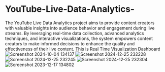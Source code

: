# YouTube-Live-Data-Analytics-
The YouTube Live Data Analytics project aims to provide content creators with valuable insights into audience behavior and engagement during live streams. By leveraging real-time data collection, advanced analytics techniques, and interactive visualizations, the system empowers content creators to make informed decisions to enhance the quality and effectiveness of their live content.
This is Real Time Visualization Dashboard
![Screenshot 2024-10-04 134137](https://github.com/user-attachments/assets/2ea15765-3279-4e45-b2c6-e68b86aae897)
![Screenshot 2024-12-25 232228](https://github.com/user-attachments/assets/69b825b1-d778-4dd1-bdb7-053f32445d0e)
![Screenshot 2024-12-25 232245](https://github.com/user-attachments/assets/de9b9f25-3e55-4a86-949b-865a16fb8471)
![Screenshot 2024-12-25 232304](https://github.com/user-attachments/assets/5fecc54f-c3b3-4200-8515-28df01e44606)
![Screenshot 2023-12-17 134802](https://github.com/user-attachments/assets/90d56a9d-9a79-4b0e-81e8-b1d34f8ece2b)

